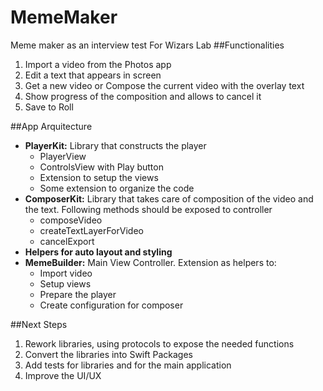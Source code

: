 # MemeMaker
Meme maker as an interview test For Wizars Lab
##Functionalities
1. Import a video from the Photos app
2. Edit a text that appears in screen
3. Get a new video or Compose the current video with the overlay text
4. Show progress of the composition and allows to cancel it
5. Save to Roll

##App Arquitecture
- **PlayerKit:** Library that constructs the player
	- PlayerView
	- ControlsView with Play button
	- Extension to setup the views
	- Some extension to organize the code
- **ComposerKit:** Library that takes care of composition of the video and the text. Following methods should be exposed to controller
	- composeVideo 
	- createTextLayerForVideo  
	- cancelExport
- **Helpers for auto layout and styling**
- **MemeBuilder:** Main View Controller. Extension as helpers to:
	- Import video
	- Setup views
	- Prepare the player
	- Create configuration for composer

##Next Steps
1. Rework libraries, using protocols to expose the needed functions
2. Convert the libraries into Swift Packages
3. Add tests for libraries and for the main application
4. Improve the UI/UX

